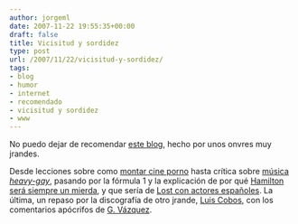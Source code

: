 ```yaml
---
author: jorgeml
date: 2007-11-22 19:55:35+00:00
draft: false
title: Vicisitud y sordidez
type: post
url: /2007/11/22/vicisitud-y-sordidez/
tags:
- blog
- humor
- internet
- recomendado
- vicisitud y sordidez
- www
---
```


No puedo dejar de recomendar [este blog](http://vicisitudysordidez.blogspot.com/), hecho por unos onvres muy jrandes.

Desde lecciones sobre como [montar cine porno](http://vicisitudysordidez.blogspot.com/2007/06/lecciones-de-cine-cmo-montar-porno.html) hasta crítica sobre [música _heavy-gay_](http://vicisitudysordidez.blogspot.com/2007/09/los-diez-momentos-ms-gay-de-la-historia.html), pasando por la fórmula 1 y la explicación de por qué [Hamilton será siempre un mierda](http://vicisitudysordidez.blogspot.com/2007/10/los-diez-momentos-ms-bochornosos-de-la.html), y que sería de [Lost con actores españoles](http://vicisitudysordidez.blogspot.com/2007/07/cmo-sera-lost-con-actores-espaoles-pues.html). La última, un repaso por la discografía de otro jrande, [Luis Cobos](http://vicisitudysordidez.blogspot.com/2007/11/analizamos-la-discografa-de-luis-cobos.html), con los comentarios apócrifos de [G. Vázquez](http://vicisitudysordidez.blogspot.com/2007/04/ente-onvre-g-sanz.html).
